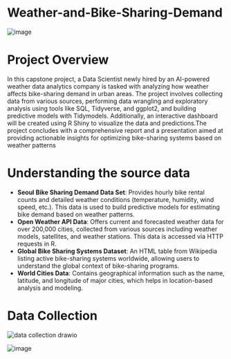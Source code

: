 # Weather-and-Bike-Sharing-Demand
![image](https://github.com/user-attachments/assets/6800361c-3c47-46ac-be27-679979e1b114)

# Project Overview
In this capstone project, a Data Scientist newly hired by an AI-powered weather data analytics company is tasked with analyzing how weather affects bike-sharing demand in urban areas. The project involves collecting data from various sources, performing data wrangling and exploratory analysis using tools like SQL, Tidyverse, and ggplot2, and building predictive models with Tidymodels. Additionally, an interactive dashboard will be created using R Shiny to visualize the data and predictions.The project concludes with a comprehensive report and a presentation aimed at providing actionable insights for optimizing bike-sharing systems based on weather patterns

# Understanding the source data
- **Seoul Bike Sharing Demand Data Set**: Provides hourly bike rental counts and detailed weather conditions (temperature, humidity, wind speed, etc.). This data is used to build predictive models for estimating bike demand based on weather patterns.
- **Open Weather API Data**: Offers current and forecasted weather data for over 200,000 cities, collected from various sources including weather models, satellites, and weather stations. This data is accessed via HTTP requests in R.
- **Global Bike Sharing Systems Dataset**: An HTML table from Wikipedia listing active bike-sharing systems worldwide, allowing users to understand the global context of bike-sharing programs.
- **World Cities Data**: Contains geographical information such as the name, latitude, and longitude of major cities, which helps in location-based analysis and modeling.

# Data Collection
![data collection drawio](https://github.com/user-attachments/assets/a1a73078-8c40-44cf-89ba-93913254d365)

![image](https://github.com/user-attachments/assets/819249d8-981e-49e3-abfd-ba8310047073)
